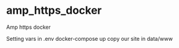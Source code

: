 # amp_https_docker
Amp https docker

Setting vars in .env
docker-compose up 
copy our site in data/www